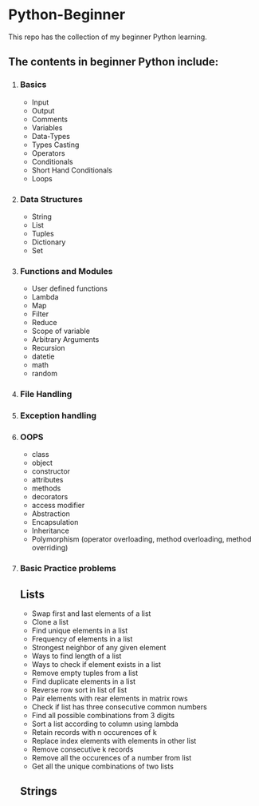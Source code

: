 <!DOCTYPE html>
<html lang="en">
<head>
    <meta charset="UTF-8">
    <meta name="viewport" content="width=device-width, initial-scale=1.0">
</head>
<body>
    <h1>Python-Beginner</h1>
    <p>This repo has the collection of my beginner Python learning.</p>
    <h2>The contents in beginner Python include:</h2>
    <ol>
        <li>
            <h3>Basics</h3>
            <ul>
                <li>Input</li>
                <li>Output</li>
                <li>Comments</li>
                <li>Variables</li>
                <li>Data-Types</li>
                <li>Types Casting</li>
                <li>Operators</li>
                <li>Conditionals</li>
                <li>Short Hand Conditionals</li>
                <li>Loops</li>
            </ul>
        </li>
        <li>
            <h3>Data Structures</h3>
            <ul>
                <li>String</li>
                <li>List</li>
                <li>Tuples</li>
                <li>Dictionary</li>
                <li>Set</li>
            </ul>
        </li>
        <li>
            <h3>Functions and Modules</h3>
            <ul>
                <li>User defined functions</li>
                <li>Lambda</li>
                <li>Map</li>
                <li>Filter</li>
                <li>Reduce</li>
                <li>Scope of variable</li>
                <li>Arbitrary Arguments</li>
                <li>Recursion</li>
                <li>datetie</li>
                <li>math</li>
                <li>random</li>
            </ul>
        </li>
        <li><h3>File Handling</h3></li>
        <li><h3>Exception handling</h3></li>
        <li>
            <h3>OOPS</h3>
            <ul>
                <li>class</li>
                <li>object</li>
                <li>constructor</li>
                <li>attributes</li>
                <li>methods</li>
                <li>decorators</li>
                <li>access modifier</li>
                <li>Abstraction</li>
                <li>Encapsulation</li>
                <li>Inheritance</li>
                <li>Polymorphism (operator overloading, method overloading, method overriding)</li>
            </ul>
        </li>
        <li><h3>Basic Practice problems</h3></li>
        <h2>Lists</h2>
                <ul>
                <li>Swap first and last elements of a list</li>
                <li>Clone a list</li>
                <li>Find unique elements in a list</li>
                <li>Frequency of elements in a list</li>
                <li>Strongest neighbor of any given element</li>
                <li>Ways to find length of a list</li>
                <li>Ways to check if element exists in a list</li>
                <li>Remove empty tuples from a list</li>
                <li>Find duplicate elements in a list</li>
                <li>Reverse row sort in list of list</li>
                <li>Pair elements with rear elements in matrix rows</li>
                <li>Check if list has three consecutive common numbers</li>
                <li>Find all possible combinations from 3 digits</li>
                <li>Sort a list according to column using lambda</li>
                <li>Retain records with n occurences of k</li>
                <li>Replace index elements with elements in other list</li>
                <li>Remove consecutive k records</li>
                <li>Remove all the occurences of a number from list</li>
                <li>Get all the unique combinations of two lists</li>
                </ul>
        <h2>Strings</h2>
    </ol>
</body>
</html>
